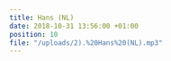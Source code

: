 ```yaml
---
title: Hans (NL)
date: 2018-10-31 13:56:00 +01:00
position: 10
file: "/uploads/2).%20Hans%20(NL).mp3"
---
```


